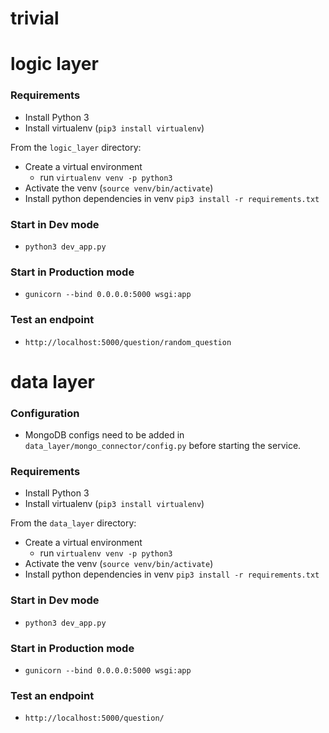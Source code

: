 # trivial

# logic layer

### Requirements
 - Install Python 3
 - Install virtualenv (`pip3 install virtualenv`)
 
 From the `logic_layer` directory:
 - Create a virtual environment
      - run `virtualenv venv -p python3`
 - Activate the venv (`source venv/bin/activate`)
 - Install python dependencies in venv `pip3 install -r requirements.txt`

### Start in Dev mode
 - `python3 dev_app.py`
 
 ### Start in Production mode
 - `gunicorn --bind 0.0.0.0:5000 wsgi:app`
 
 ### Test an endpoint
 - `http://localhost:5000/question/random_question`

# data layer

### Configuration
- MongoDB configs need to be added in `data_layer/mongo_connector/config.py` before starting the service.

### Requirements
 - Install Python 3
 - Install virtualenv (`pip3 install virtualenv`)
 
 From the `data_layer` directory:
 - Create a virtual environment
      - run `virtualenv venv -p python3`
 - Activate the venv (`source venv/bin/activate`)
 - Install python dependencies in venv `pip3 install -r requirements.txt`

### Start in Dev mode
 - `python3 dev_app.py`
 
 ### Start in Production mode
 - `gunicorn --bind 0.0.0.0:5000 wsgi:app`
 
 ### Test an endpoint
 - `http://localhost:5000/question/`
